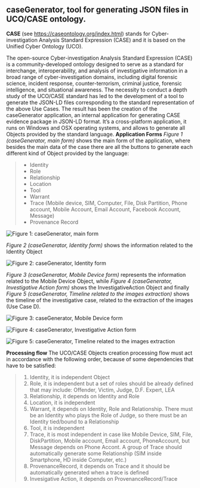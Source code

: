 ## caseGenerator,  tool for generating JSON files in UCO/CASE ontology.

**CASE** (see https://caseontology.org/index.html) stands for Cyber-investigation Analysis Standard Expression (CASE) and it is based on the Unified Cyber Ontology (UCO).

The open-source Cyber-investigation Analysis Standard Expression (CASE) is a community-developed ontology designed to serve as a standard for interchange, interoperability, and analysis of investigative information in a broad range of cyber-investigation domains, including digital forensic science, incident response, counter-terrorism, criminal justice, forensic intelligence, and situational awareness.
The necessity to conduct a depth study of the UCO/CASE standard has led to the development of a tool to generate the JSON-LD files corresponding to the standard representation of the above Use Cases. The result has been the creation of the caseGenerator application, an internal application for generating CASE evidence package in JSON-LD format. It’s a cross-platform application, it runs on Windows and OSX operating systems, and allows to generate all Objects provided by the standard language.
**Application Forms**
*Figure 1 (caseGenerator, main form)* shows the main form of the application, where besides the main data of the case there are all the buttons to generate each different kind of Object provided by the language:
> * Identity
> * Role
> * Relationship
> * Location
> * Tool
> * Warrant
> * Trace (Mobile device, SIM, Computer, File, Disk Partition, Phone account, Mobile Account, Email Account, Facebook Account, Message)
> * Provenance Record

![Figure 1: caseGenerator, main form](http://storeroom.igsg.cnr.it/caseGenerator_01.png)

*Figure 2 (caseGenerator, Identity form)* shows the information related to the Identity Object


![Figure 2: caseGenerator, Identity form](http://storeroom.igsg.cnr.it/caseGenerator_02.png)

*Figure 3 (caseGenerator, Mobile Device form)* represents the information related to the Mobile Device Object, while *Figure 4 (caseGenerator, Investigative Action form)* shows the InvestigativeAction Object and finally *Figure 5 (caseGenerator, Timeline related to the images extraction)* shows the timeline of the investigative case, related to the extraction of the images (Use Case D).


![Figure 3: caseGenerator, Mobile Device form](http://storeroom.igsg.cnr.it/caseGenerator_03.png)

![Figure 4: caseGenerator, Investigative Action form](http://storeroom.igsg.cnr.it/caseGenerator_04.png)

![Figure 5: caseGenerator, Timeline related to the images extraction](http://storeroom.igsg.cnr.it/caseGenerator_05.png)

**Processing flow**
The UCO/CASE Objects creation processing flow must act in accordance with the following order, because of some dependencies that have to be satisfied:
> 1.	Identity, it is independent Object
> 2.	Role, it is independent but a set of roles should be already defined that may include: Offender, Victim, Judge, D.F. Expert, LEA
> 3.	Relationship, it depends on Identity and Role
> 4.	Location, it is independent
> 5.	Warrant, it depends on Identity, Role and Relationship. There must be an Identity who plays the Role of Judge, so there must be an Identity tied/bound to a Relationship
> 6.	Tool, it is independent
> 7.	Trace, it is most independent in case like Mobile Device, SIM, File, DiskPartition, Mobile account, Email account, PhoneAccount, but Message depends on Phone Accont. A group of Trace should automatically generate some Relationship (SIM inside Smartphone, HD inside Computer, etc.)
> 8.	ProvenanceRecord, it depends on Trace and it should be automatically generated when a trace is defined
> 9.	Invesigative Action, it depends on ProvenanceRecord/Trace

